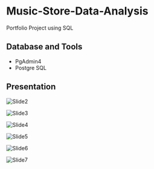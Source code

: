 # Music-Store-Data-Analysis
Portfolio Project using SQL

## Database and Tools
* PgAdmin4
* Postgre SQL

## Presentation


![Slide2](https://github.com/Thejaa97/Music-Store-Data-Analysis/assets/170193307/9771b877-669e-49da-b1d1-bf34b9bec059)

![Slide3](https://github.com/Thejaa97/Music-Store-Data-Analysis/assets/170193307/fa3b35ba-0b70-4d95-a5ca-49c5a4129779)

![Slide4](https://github.com/Thejaa97/Music-Store-Data-Analysis/assets/170193307/23274d5b-62ad-40cb-9d4b-d2c9b85e8ed2)

![Slide5](https://github.com/Thejaa97/Music-Store-Data-Analysis/assets/170193307/eb220ac2-6d9e-444b-a954-7d84fbb50b6c)

![Slide6](https://github.com/Thejaa97/Music-Store-Data-Analysis/assets/170193307/ace69f22-aab3-4f1b-927c-c53ac179cb1f)

![Slide7](https://github.com/Thejaa97/Music-Store-Data-Analysis/assets/170193307/aa7666b6-170d-4b40-ac83-2464e187a3f4)
